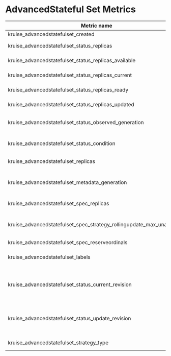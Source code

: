 # AdvancedStateful Set Metrics

| Metric name| Description | Status |
| ---------- | ----------- | ----------- |
| kruise_advancedstatefulset_created | Unix creation timestamp | STABLE |
| kruise_advancedstatefulset_status_replicas | The number of replicas per cloneset | STABLE |
| kruise_advancedstatefulset_status_replicas_available | The number of available replicas per StatefulSet. | STABLE |
| kruise_advancedstatefulset_status_replicas_current | The number of current replicas per StatefulSet. | STABLE |
| kruise_advancedstatefulset_status_replicas_ready | The number of ready replicas per StatefulSet. | STABLE |
| kruise_advancedstatefulset_status_replicas_updated | The number of updated replicas per StatefulSet. | STABLE |
| kruise_advancedstatefulset_status_observed_generation | The generation observed by the StatefulSet controller. | STABLE |
| kruise_advancedstatefulset_status_condition | The current status conditions of a advancedstatefulset | STABLE |
| kruise_advancedstatefulset_replicas | Number of desired pods for a StatefulSet. | STABLE |
| kruise_advancedstatefulset_metadata_generation | Sequence number representing a specific generation of the desired state for the StatefulSet. | STABLE |
| kruise_advancedstatefulset_spec_replicas | Number of desired pods for a advancedstatefulset | STABLE |
| kruise_advancedstatefulset_spec_strategy_rollingupdate_max_unavailable | Maximum number of unavailable replicas during a rolling update of a advancedstatefulset | STABLE |
| kruise_advancedstatefulset_spec_reserveordinals |  | STABLE |
| kruise_advancedstatefulset_labels | Kubernetes labels converted to Prometheus labels. | STABLE |
| kruise_advancedstatefulset_status_current_revision | Indicates the version of the StatefulSet used to generate Pods in the sequence [0,currentReplicas). | STABLE |
| kruise_advancedstatefulset_status_update_revision | Indicates the version of the StatefulSet used to generate Pods in the sequence [replicas-updatedReplicas,replicas) | STABLE |
| kruise_advancedstatefulset_strategy_type | The type of updateStrategy | STABLE |